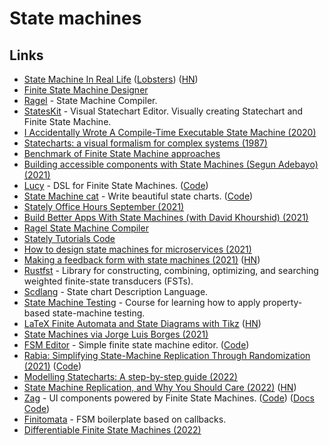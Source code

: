 # State machines


## Links

- [State Machine In Real Life](https://www.solipsys.co.uk/new/StateMachineInRealLife.html?te02lo) ([Lobsters](https://lobste.rs/s/3exvcc/state_machine_real_life)) ([HN](https://news.ycombinator.com/item?id=23050231))
- [Finite State Machine Designer](http://madebyevan.com/fsm/)
- [Ragel](http://www.colm.net/open-source/ragel/) - State Machine Compiler.
- [StatesKit](https://stateskit.com/) - Visual Statechart Editor. Visually creating Statechart and Finite State Machine.
- [I Accidentally Wrote A Compile-Time Executable State Machine (2020)](https://philippegroarke.com/posts/2020/constexpr_fsm/)
- [Statecharts: a visual formalism for complex systems (1987)](https://www.sciencedirect.com/science/article/pii/0167642387900359)
- [Benchmark of Finite State Machine approaches](https://github.com/newpavlov/fsm-bench)
- [Building accessible components with State Machines (Segun Adebayo) (2021)](https://www.youtube.com/watch?v=4ChS2Iq5xk8)
- [Lucy](https://lucylang.org/) - DSL for Finite State Machines. ([Code](https://github.com/lucydsl/liblucy))
- [State Machine cat](https://state-machine-cat.js.org/) - Write beautiful state charts. ([Code](https://github.com/sverweij/state-machine-cat))
- [Stately Office Hours September (2021)](https://www.youtube.com/watch?v=RbF5EkkA9ss)
- [Build Better Apps With State Machines (with David Khourshid) (2021)](https://www.youtube.com/watch?v=onEGFGNHEV0)
- [Ragel State Machine Compiler](https://github.com/adrian-thurston/ragel)
- [Stately Tutorials Code](https://github.com/statelyai/stately-tutorials)
- [How to design state machines for microservices (2021)](https://developers.redhat.com/articles/2021/11/23/how-design-state-machines-microservices)
- [Making a feedback form with state machines (2021)](https://mannhowie.com/finite-state-machines) ([HN](https://news.ycombinator.com/item?id=29359174))
- [Rustfst](https://github.com/Garvys/rustfst) - Library for constructing, combining, optimizing, and searching weighted finite-state transducers (FSTs).
- [Scdlang](https://github.com/DrSensor/scdlang) - State chart Description Language.
- [State Machine Testing](https://github.com/qfpl/state-machine-testing-course) - Course for learning how to apply property-based state-machine testing.
- [LaTeX Finite Automata and State Diagrams with Tikz](https://hayesall.com/blog/latex-automata/) ([HN](https://news.ycombinator.com/item?id=29721787))
- [State Machines via Jorge Luis Borges (2021)](https://lukasschwab.me/blog/gen/borges-automata.html)
- [FSM Editor](https://fsm-editor.netlify.app/) - Simple finite state machine editor. ([Code](https://github.com/crinklesio/fsm-editor))
- [Rabia: Simplifying State-Machine Replication Through Randomization (2021)](https://dl.acm.org/doi/10.1145/3477132.3483582) ([Code](https://github.com/haochenpan/rabia))
- [Modelling Statecharts: A step-by-step guide (2022)](https://www.youtube.com/watch?v=wykDyFwr8Lk)
- [State Machine Replication, and Why You Should Care (2022)](https://signalsandthreads.com/state-machine-replication-and-why-you-should-care/) ([HN](https://news.ycombinator.com/item?id=31100023))
- [Zag](https://zagjs.com/) - UI components powered by Finite State Machines. ([Code](https://github.com/chakra-ui/zag)) ([Docs Code](https://github.com/chakra-ui/zag-docs))
- [Finitomata](https://github.com/am-kantox/finitomata) - FSM boilerplate based on callbacks.
- [Differentiable Finite State Machines (2022)](https://google-research.github.io/self-organising-systems/2022/diff-fsm/)
